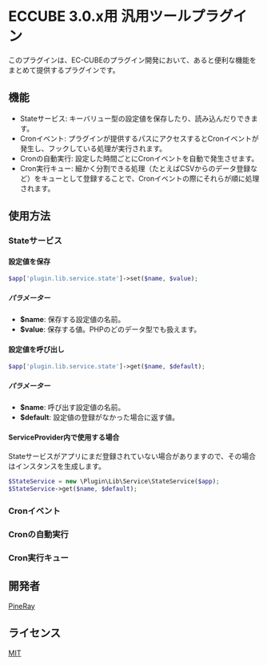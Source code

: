 ECCUBE 3.0.x用 汎用ツールプラグイン
====

このプラグインは、EC-CUBEのプラグイン開発において、あると便利な機能をまとめて提供するプラグインです。

## 機能

* Stateサービス: キーバリュー型の設定値を保存したり、読み込んだりできます。
* Cronイベント: プラグインが提供するパスにアクセスするとCronイベントが発生し、フックしている処理が実行されます。
* Cronの自動実行: 設定した時間ごとにCronイベントを自動で発生させます。
* Cron実行キュー: 細かく分割できる処理（たとえばCSVからのデータ登録など）をキューとして登録することで、Cronイベントの際にそれらが順に処理されます。

## 使用方法

### Stateサービス

#### 設定値を保存

```php
$app['plugin.lib.service.state']->set($name, $value);
```

##### パラメーター

* **$name**: 保存する設定値の名前。
* **$value**: 保存する値。PHPのどのデータ型でも扱えます。

#### 設定値を呼び出し

```php
$app['plugin.lib.service.state']->get($name, $default);
```

##### パラメーター

* **$name**: 呼び出す設定値の名前。
* **$default**: 設定値の登録がなかった場合に返す値。

#### ServiceProvider内で使用する場合

Stateサービスがアプリにまだ登録されていない場合がありますので、その場合はインスタンスを生成します。

```php
$StateService = new \Plugin\Lib\Service\StateService($app);
$StateService->get($name, $default);
```

### Cronイベント

### Cronの自動実行

### Cron実行キュー

## 開発者

[PineRay](https://github.com/pineray)

## ライセンス

[MIT](https://github.com/pineray/Library-Plugin-for-ECCUBE/blob/master/LICENSE)